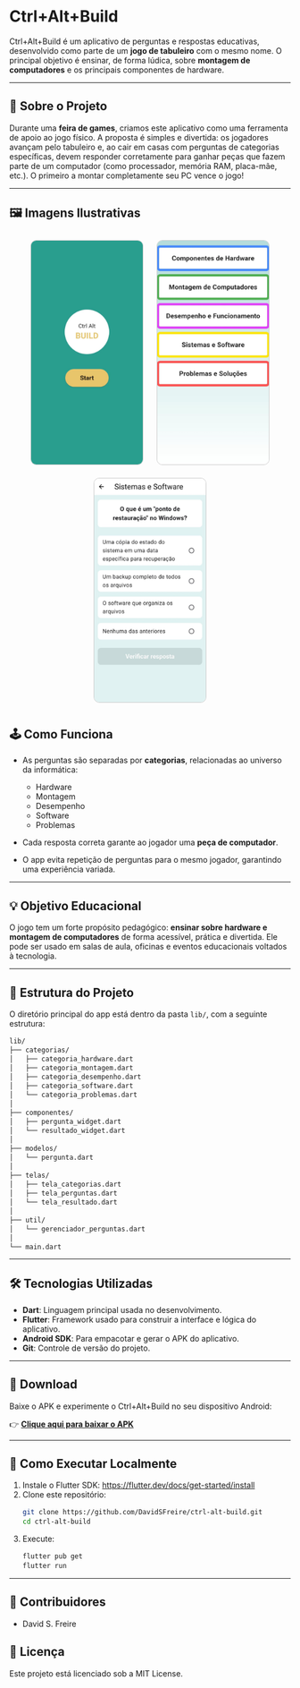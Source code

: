 
# Ctrl+Alt+Build

Ctrl+Alt+Build é um aplicativo de perguntas e respostas educativas, desenvolvido como parte de um **jogo de tabuleiro** com o mesmo nome. O principal objetivo é ensinar, de forma lúdica, sobre **montagem de computadores** e os principais componentes de hardware.

---

## 🧠 Sobre o Projeto

Durante uma **feira de games**, criamos este aplicativo como uma ferramenta de apoio ao jogo físico. A proposta é simples e divertida: os jogadores avançam pelo tabuleiro e, ao cair em casas com perguntas de categorias específicas, devem responder corretamente para ganhar peças que fazem parte de um computador (como processador, memória RAM, placa-mãe, etc.). O primeiro a montar completamente seu PC vence o jogo!

---

## 🖼️ Imagens Ilustrativas

<p align="center">
  <img src="lib\screemshots\inicio.jpg" alt="Print 1" width="200" style="margin: 10px; border: 1px solid #ccc; border-radius: 10px; height: 400px; object-fit: cover;" />
  <img src="lib\screemshots\home.jpg" alt="Print 2" width="200" style="margin: 10px; border: 1px solid #ccc; border-radius: 10px; height: 400px; object-fit: cover;" />
  <img src="lib\screemshots\pergunta.jpg" alt="Print 3" width="200" style="margin: 10px; border: 1px solid #ccc; border-radius: 10px; height: 400px; object-fit: cover;" />
</p>



## 🕹️ Como Funciona

- As perguntas são separadas por **categorias**, relacionadas ao universo da informática:
  - Hardware
  - Montagem
  - Desempenho
  - Software
  - Problemas

- Cada resposta correta garante ao jogador uma **peça de computador**.
- O app evita repetição de perguntas para o mesmo jogador, garantindo uma experiência variada.

---

## 💡 Objetivo Educacional

O jogo tem um forte propósito pedagógico: **ensinar sobre hardware e montagem de computadores** de forma acessível, prática e divertida. Ele pode ser usado em salas de aula, oficinas e eventos educacionais voltados à tecnologia.

---

## 📂 Estrutura do Projeto

O diretório principal do app está dentro da pasta `lib/`, com a seguinte estrutura:

```
lib/
├── categorias/
│   ├── categoria_hardware.dart
│   ├── categoria_montagem.dart
│   ├── categoria_desempenho.dart
│   ├── categoria_software.dart
│   └── categoria_problemas.dart
│
├── componentes/
│   ├── pergunta_widget.dart
│   └── resultado_widget.dart
│
├── modelos/
│   └── pergunta.dart
│
├── telas/
│   ├── tela_categorias.dart
│   ├── tela_perguntas.dart
│   └── tela_resultado.dart
│
├── util/
│   └── gerenciador_perguntas.dart
│
└── main.dart
```

---

## 🛠️ Tecnologias Utilizadas

- **Dart**: Linguagem principal usada no desenvolvimento.
- **Flutter**: Framework usado para construir a interface e lógica do aplicativo.
- **Android SDK**: Para empacotar e gerar o APK do aplicativo.
- **Git**: Controle de versão do projeto.

---

## 📲 Download

Baixe o APK e experimente o Ctrl+Alt+Build no seu dispositivo Android:

👉 [**Clique aqui para baixar o APK**](https://drive.google.com/file/d/1qjGUlDITnArykfeF3rX5WhVBZody2Gdw/view?usp=sharing) 

---

## 🚀 Como Executar Localmente

1. Instale o Flutter SDK: https://flutter.dev/docs/get-started/install  
2. Clone este repositório:
   ```bash
   git clone https://github.com/DavidSFreire/ctrl-alt-build.git
   cd ctrl-alt-build
   ```
3. Execute:
   ```bash
   flutter pub get
   flutter run
   ```

---

## 👥 Contribuidores

- David S. Freire  

## 📄 Licença

Este projeto está licenciado sob a MIT License.